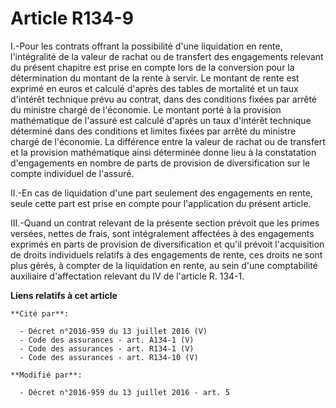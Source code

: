 # Article R134-9

I.-Pour les contrats offrant la possibilité d'une liquidation en rente, l'intégralité de la valeur de rachat ou de transfert
des engagements relevant du présent chapitre est prise en compte lors de la conversion pour la détermination du montant de la
rente à servir. Le montant de rente est exprimé en euros et calculé d'après des tables de mortalité et un taux d'intérêt
technique prévu au contrat, dans des conditions fixées par arrêté du ministre chargé de l'économie. Le montant porté à la
provision mathématique de l'assuré est calculé d'après un taux d'intérêt technique déterminé dans des conditions et limites
fixées par arrêté du ministre chargé de l'économie. La différence entre la valeur de rachat ou de transfert et la provision
mathématique ainsi déterminée donne lieu à la constatation d'engagements en nombre de parts de provision de diversification
sur le compte individuel de l'assuré. 

II.-En cas de liquidation d'une part seulement des engagements en rente, seule cette part est prise en compte pour
l'application du présent article. 

III.-Quand un contrat relevant de la présente section prévoit que les primes versées, nettes de frais, sont intégralement
affectées à des engagements exprimés en parts de provision de diversification et qu'il prévoit l'acquisition de droits
individuels relatifs à des engagements de rente, ces droits ne sont plus gérés, à compter de la liquidation en rente, au sein
d'une comptabilité auxiliaire d'affectation relevant du IV de l'article R. 134-1.

**Liens relatifs à cet article**

	**Cité par**:

	  - Décret n°2016-959 du 13 juillet 2016 (V)
	  - Code des assurances - art. A134-1 (V)
	  - Code des assurances - art. R134-1 (V)
	  - Code des assurances - art. R134-10 (V)

	**Modifié par**:

	  - Décret n°2016-959 du 13 juillet 2016 - art. 5
